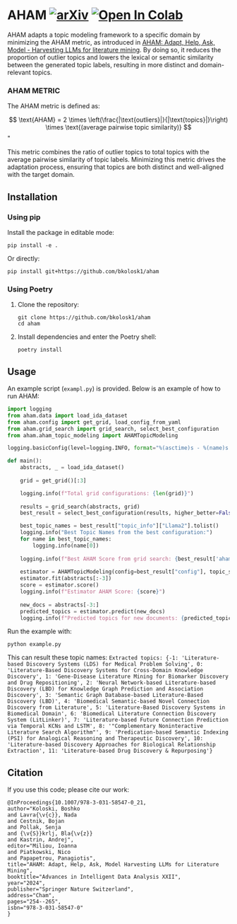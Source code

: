 # AHAM [![arXiv](https://img.shields.io/badge/arXiv-2312.15784-b31b1b.svg)](https://arxiv.org/abs/2312.15784) [![Open In Colab](https://colab.research.google.com/assets/colab-badge.svg)](https://colab.research.google.com/drive/1fkMqefRjq4P78XvaYNnRaZi_30SdXeCA?usp=sharing) 


AHAM adapts a topic modeling framework to a specific domain by minimizing the AHAM metric, as introduced in [AHAM: Adapt, Help, Ask, Model - Harvesting LLMs for literature mining](https://arxiv.org/pdf/2312.15784). By doing so, it reduces the proportion of outlier topics and lowers the lexical or semantic similarity between the generated topic labels, resulting in more distinct and domain-relevant topics.

### AHAM METRIC

The AHAM metric is defined as:

$$
\text{AHAM} = 2 \times \left(\frac{|\text{outliers}|}{|\text{topics}|}\right) \times \text{(average pairwise topic similarity)}
$$"

This metric combines the ratio of outlier topics to total topics with the average pairwise similarity of topic labels. Minimizing this metric drives the adaptation process, ensuring that topics are both distinct and well-aligned with the target domain.

## Installation

### Using pip

Install the package in editable mode:
```
pip install -e .
```
Or directly:
```
pip install git+https://github.com/bkolosk1/aham
```

### Using Poetry

1. Clone the repository:
    ```
    git clone https://github.com/bkolosk1/aham
    cd aham
    ```
2. Install dependencies and enter the Poetry shell:
    ```
    poetry install
    ```

## Usage

An example script (`exampl.py`) is provided. Below is an example of how to run AHAM:

```python
import logging
from aham.data import load_ida_dataset
from aham.config import get_grid, load_config_from_yaml
from aham.grid_search import grid_search, select_best_configuration
from aham.aham_topic_modeling import AHAMTopicModeling

logging.basicConfig(level=logging.INFO, format="%(asctime)s - %(name)s - %(levelname)s - %(message)s")

def main():
    abstracts, _ = load_ida_dataset()
    
    grid = get_grid()[:3]

    logging.info(f"Total grid configurations: {len(grid)}")
    
    results = grid_search(abstracts, grid)
    best_result = select_best_configuration(results, higher_better=False)

    best_topic_names = best_result["topic_info"]["Llama2"].tolist()
    logging.info("Best Topic Names from the best configuration:")
    for name in best_topic_names:
        logging.info(name[0])
    
    logging.info(f"Best AHAM Score from grid search: {best_result['aham_score']}")
    
    estimator = AHAMTopicModeling(config=best_result["config"], topic_similarity_method="fuzzy")
    estimator.fit(abstracts[:-3])
    score = estimator.score()
    logging.info(f"Estimator AHAM Score: {score}")
    
    new_docs = abstracts[-3:]
    predicted_topics = estimator.predict(new_docs)
    logging.info(f"Predicted topics for new documents: {predicted_topics}")

```
Run the example with:
```
python example.py
```

This can result these topic names:
``
Extracted topics: {-1: 'Literature-based Discovery Systems (LDS) for Medical Problem Solving', 0: 'Literature-Based Discovery Systems for Cross-Domain Knowledge Discovery', 1: 'Gene-Disease Literature Mining for Biomarker Discovery and Drug Repositioning', 2: 'Neural Network-based Literature-based Discovery (LBD) for Knowledge Graph Prediction and Association Discovery', 3: 'Semantic Graph Database-based Literature-Based Discovery (LBD)', 4: 'Biomedical Semantic-based Novel Connection Discovery from Literature', 5: 'Literature-Based Discovery Systems in Biomedical Domain', 6: 'Biomedical Literature Connection Discovery System (LitLinker)', 7: 'Literature-based Future Connection Prediction via Temporal KCNs and LSTM', 8: '"Complementary Noninteractive Literature Search Algorithm"', 9: 'Predication-based Semantic Indexing (PSI) for Analogical Reasoning and Therapeutic Discovery', 10: 'Literature-based Discovery Approaches for Biological Relationship Extraction', 11: 'Literature-based Drug Discovery & Repurposing'}
``



## Citation 

If you use this code; please cite our work:
```
@InProceedings{10.1007/978-3-031-58547-0_21,
author="Koloski, Boshko
and Lavra{\v{c}}, Nada
and Cestnik, Bojan
and Pollak, Senja
and {\v{S}}krlj, Bla{\v{z}}
and Kastrin, Andrej",
editor="Miliou, Ioanna
and Piatkowski, Nico
and Papapetrou, Panagiotis",
title="AHAM: Adapt, Help, Ask, Model Harvesting LLMs for Literature Mining",
booktitle="Advances in Intelligent Data Analysis XXII",
year="2024",
publisher="Springer Nature Switzerland",
address="Cham",
pages="254--265",
isbn="978-3-031-58547-0"
}
```